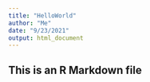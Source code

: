 ```yaml
---
title: "HelloWorld"
author: "Me"
date: "9/23/2021"
output: html_document
---
```


## This is an R Markdown file
